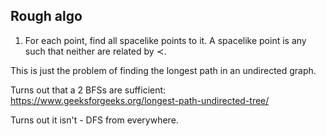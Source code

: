 ## Rough algo

1. For each point, find all spacelike points to it. A spacelike point is any such that neither are related by $\prec$.

This is just the problem of finding the longest path in an undirected graph.

Turns out that a 2 BFSs are sufficient:
https://www.geeksforgeeks.org/longest-path-undirected-tree/

Turns out it isn't - DFS from everywhere.